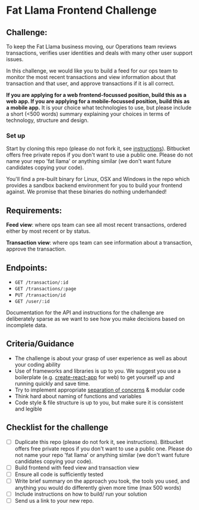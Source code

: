 # Fat Llama Frontend Challenge

## Challenge:
To keep the Fat Llama business moving, our Operations team reviews transactions, verifies user identities and deals with many other user support issues.

In this challenge, we would like you to build a feed for our ops team to monitor the most recent transactions and view information about that transaction and that user, and approve transactions if it is all correct.

**If you are applying for a web frontend-focussed position, build this as a web app. If you are applying for a mobile-focussed position, build this as a mobile app.** It is your choice what technologies to use, but please include a short (<500 words) summary explaining your choices in terms of technology, structure and design.

### Set up
Start by cloning this repo (please do not fork it, see [instructions](https://help.github.com/articles/duplicating-a-repository/)). Bitbucket offers free private repos if you don't want to use a public one. Please do not name your repo 'fat llama' or anything similar (we don't want future candidates copying your code).

You'll find a pre-built binary for Linux, OSX and Windows in the repo which provides a sandbox backend environment for you to build your frontend against. We promise that these binaries do nothing underhanded!

## Requirements:
**Feed view**: where ops team can see all most recent transactions, ordered either by most recent or by status.

**Transaction view**: where ops team can see information about a transaction, approve the transaction.

## Endpoints:
- `GET /transaction/:id`
- `GET /transactions/:page`
- `PUT /transaction/id`
- `GET /user/:id`

Documentation for the API and instructions for the challenge are deliberately sparse as we want to see how you make decisions based on incomplete data.

## Criteria/Guidance
- The challenge is about your grasp of user experience as well as about your coding ability
- Use of frameworks and libraries is up to you. We suggest you use a boilerplate (e.g. [create-react-app](https://github.com/facebook/create-react-app) for web) to get yourself up and running quickly and save time.
- Try to implement appropriate [separation of concerns](https://effectivesoftwaredesign.com/2012/02/05/separation-of-concerns/) & modular code
- Think hard about naming of functions and variables
- Code style & file structure is up to you, but make sure it is consistent and legible

## Checklist for the challenge
- [ ] Duplicate this repo (please do not fork it, see instructions). Bitbucket offers free private repos if you don't want to use a public one. Please do not name your repo 'fat llama' or anything similar (we don't want future candidates copying your code).
- [ ] Build frontend with feed view and transaction view
- [ ] Ensure all code is sufficiently tested
- [ ] Write brief summary on the approach you took, the tools you used, and anything you would do differently given more time (max 500 words)
- [ ] Include instructions on how to build/ run your solution
- [ ] Send us a link to your new repo.
